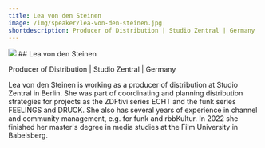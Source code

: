 ```yaml
---
title: Lea von den Steinen
image: /img/speaker/lea-von-den-steinen.jpg
shortdescription: Producer of Distribution | Studio Zentral | Germany
---
```

<img src="/img/speaker/lea-von-den-steinen.jpg">
## Lea von den Steinen

Producer of Distribution | Studio Zentral | Germany

Lea von den Steinen is working as a producer of distribution at Studio Zentral in Berlin. She was part of coordinating and planning distribution strategies for projects as the ZDFtivi series ECHT and the funk series FEELINGS and DRUCK. She also has several years of experience in channel and community management, e.g. for funk and rbbKultur. In 2022 she finished her master's degree in media studies at the Film University in Babelsberg.



